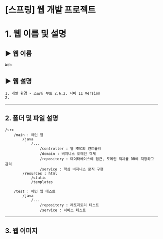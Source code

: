 [스프링] 웹 개발 프로젝트
======================
# 1. 웹 이름 및 설명
## ▶ 웹 이름
	Web

## ▶ 웹 설명
	1. 개발 환경 - 스프링 부트 2.6.2, 자바 11 Version 
	2. 

****
## 2. 폴더 및 파일 설명
```
/src
    /main : 메인 웹
        /java
            /...
                /controller : 웹 MVC의 컨트롤러
                /domain : 비지니스 도메인 객체
                /repository : 데이터베이스에 접근, 도메인 객체를 DB에 저장하고 관리
                /service : 핵심 비지니스 로직 구현
        /reources : html
            /static
            /templates
            
    /test : 메인 웹 테스트
        /java
            /...
                /repository : 레포지토리 테스트
                /service : 서비스 테스트
```

****
## 3. 웹 이미지

[comment]: <> (<img src="https://img1.daumcdn.net/thumb/R1280x0/?scode=mtistory2&fname=https%3A%2F%2Fblog.kakaocdn.net%2Fdn%2FdlRTsG%2FbtrmWr324Cv%2FpW1sq2uzvWWhkmjx1MIaB1%2Fimg.png" width="700px" height="393px" title="px&#40;픽셀&#41; 크기 설정" alt="main1"></img><br/>)

[comment]: <> (<img src="https://img1.daumcdn.net/thumb/R1280x0/?scode=mtistory2&fname=https%3A%2F%2Fblog.kakaocdn.net%2Fdn%2FbhtdIf%2FbtrmUyCl2U3%2FgFEtlcxheQzsyeSDZWmEe0%2Fimg.png" width="700px" height="393px" title="px&#40;픽셀&#41; 크기 설정" alt="main1"></img><br/>)

[comment]: <> (<img src="https://img1.daumcdn.net/thumb/R1280x0/?scode=mtistory2&fname=https%3A%2F%2Fblog.kakaocdn.net%2Fdn%2FbwN9oA%2FbtrmYEHMMem%2Fc9WXrk9XOYQKV6B8XD2Kr0%2Fimg.png" width="700px" height="393px" title="px&#40;픽셀&#41; 크기 설정" alt="main1"></img><br/>)
